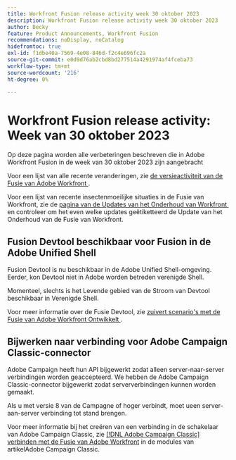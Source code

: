 ```yaml
---
title: Workfront Fusion release activity week 30 oktober 2023
description: Workfront Fusion release activity week 30 oktober 2023
author: Becky
feature: Product Announcements, Workfront Fusion
recommendations: noDisplay, noCatalog
hidefromtoc: true
exl-id: f1dbe40a-7569-4e08-846d-f2c4e696fc2a
source-git-commit: e0d9d76ab2cbd8bd277514a4291974af4fceba73
workflow-type: tm+mt
source-wordcount: '216'
ht-degree: 0%

---
```


# Workfront Fusion release activity: Week van 30 oktober 2023

Op deze pagina worden alle verbeteringen beschreven die in Adobe Workfront Fusion in de week van 30 oktober 2023 zijn aangebracht

Voor een lijst van alle recente veranderingen, zie [&#x200B; de versieactiviteit van de Fusie van Adobe Workfront &#x200B;](/help/workfront-fusion/fusion-product-releases/fusion-release-activity.md).

Voor een lijst van recente insectenmoeilijke situaties in de Fusie van Workfront, zie de [&#x200B; pagina van de Updates van het Onderhoud van Workfront &#x200B;](https://experienceleague.adobe.com/docs/workfront-known-issues/releases/current-updates.html?lang=nl-NL) en controleer om het even welke updates geëtiketteerd de Update van het Onderhoud van de Fusie van Workfront.

## Fusion Devtool beschikbaar voor Fusion in de Adobe Unified Shell

Fusion Devtool is nu beschikbaar in de Adobe Unified Shell-omgeving. Eerder, kon Devtool niet in Adobe worden betreden verenigde Shell.

Momenteel, slechts is het Levende gebied van de Stroom van Devtool beschikbaar in Verenigde Shell.

Voor meer informatie over de Fusie Devtool, zie [&#x200B; zuivert scenario&#39;s met de Fusie van Adobe Workfront Ontwikkelt &#x200B;](/help/workfront-fusion/manage-scenarios/debug-a-scenario.md).

## Bijwerken naar verbinding voor Adobe Campaign Classic-connector

Adobe Campaign heeft hun API bijgewerkt zodat alleen server-naar-server verbindingen worden geaccepteerd. We hebben de Adobe Campaign Classic-connector bijgewerkt zodat serververbindingen kunnen worden gemaakt.

Als u met versie 8 van de Campagne of hoger verbindt, moet u **&#x200B;**&#x200B;een server-aan-server verbinding tot stand brengen.

Voor meer informatie bij het creëren van een verbinding in de schakelaar van Adobe Campaign Classic, zie [&#x200B;  [!DNL Adobe Campaign Classic]  verbinden met de Fusie van Adobe Workfront &#x200B;](/help/workfront-fusion/references/apps-and-modules/adobe-connectors/adobe-campaign-classic-connector.md#connect-adobe-campaign-to-adobe-workfront-fusion) in de modules van artikelAdobe Campaign Classic.
